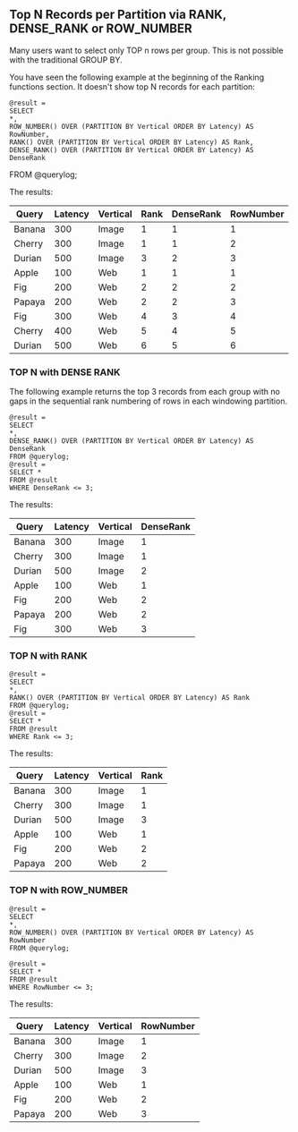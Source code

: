 ## Top N Records per Partition via RANK, DENSE_RANK or ROW_NUMBER

Many users want to select only TOP n rows per group. This is not possible with the traditional GROUP BY.

You have seen the following example at the beginning of the Ranking functions section. It doesn't show top N records for each partition:

```
@result =
SELECT
*,
ROW_NUMBER() OVER (PARTITION BY Vertical ORDER BY Latency) AS RowNumber,
RANK() OVER (PARTITION BY Vertical ORDER BY Latency) AS Rank,
DENSE_RANK() OVER (PARTITION BY Vertical ORDER BY Latency) AS DenseRank
```

FROM @querylog;

The results:

| **Query** | **Latency** | **Vertical** | **Rank** | **DenseRank** | **RowNumber** |
| --- | --- | --- | --- | --- | --- |
| Banana | 300 | Image | 1 | 1 | 1 |
| Cherry | 300 | Image | 1 | 1 | 2 |
| Durian | 500 | Image | 3 | 2 | 3 |
| Apple | 100 | Web | 1 | 1 | 1 |
| Fig | 200 | Web | 2 | 2 | 2 |
| Papaya | 200 | Web | 2 | 2 | 3 |
| Fig | 300 | Web | 4 | 3 | 4 |
| Cherry | 400 | Web | 5 | 4 | 5 |
| Durian | 500 | Web | 6 | 5 | 6 |

### TOP N with DENSE RANK

The following example returns the top 3 records from each group with no gaps in the sequential rank numbering of rows in each windowing partition.

```
@result =
SELECT
*,
DENSE_RANK() OVER (PARTITION BY Vertical ORDER BY Latency) AS DenseRank
FROM @querylog;
@result =
SELECT *
FROM @result
WHERE DenseRank <= 3;
```

The results:

| **Query** | **Latency** | **Vertical** | **DenseRank** |
| --- | --- | --- | --- |
| Banana | 300 | Image | 1 |
| Cherry | 300 | Image | 1 |
| Durian | 500 | Image | 2 |
| Apple | 100 | Web | 1 |
| Fig | 200 | Web | 2 |
| Papaya | 200 | Web | 2 |
| Fig | 300 | Web | 3 |

### TOP N with RANK


```
@result =
SELECT
*,
RANK() OVER (PARTITION BY Vertical ORDER BY Latency) AS Rank
FROM @querylog;
@result =
SELECT *
FROM @result
WHERE Rank <= 3;
```

The results:

| **Query** | **Latency** | **Vertical** | **Rank** |
| --- | --- | --- | --- |
| Banana | 300 | Image | 1 |
| Cherry | 300 | Image | 1 |
| Durian | 500 | Image | 3 |
| Apple | 100 | Web | 1 |
| Fig | 200 | Web | 2 |
| Papaya | 200 | Web | 2 |

### TOP N with ROW_NUMBER

```
@result =
SELECT
*,
ROW_NUMBER() OVER (PARTITION BY Vertical ORDER BY Latency) AS RowNumber
FROM @querylog;

@result =
SELECT *
FROM @result
WHERE RowNumber <= 3;
```

The results:

| **Query** | **Latency** | **Vertical** | **RowNumber** |
| --- | --- | --- | --- |
| Banana | 300 | Image | 1 |
| Cherry | 300 | Image | 2 |
| Durian | 500 | Image | 3 |
| Apple | 100 | Web | 1 |
| Fig | 200 | Web | 2 |
| Papaya | 200 | Web | 3 |

